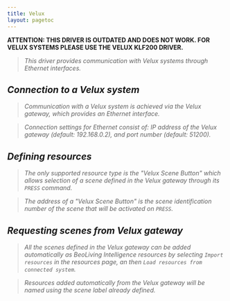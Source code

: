 ```yaml
---
title: Velux
layout: pagetoc
---
```


**ATTENTION: THIS DRIVER IS OUTDATED AND DOES NOT WORK. FOR VELUX SYSTEMS PLEASE USE THE VELUX KLF200 DRIVER.**

> _This driver provides communication with Velux systems through Ethernet interfaces._

_Connection to a Velux system_
----------------------------

> _Communication with a Velux system is achieved via the Velux gateway,
which provides an Ethernet interface._

> _Connection settings for Ethernet consist of: IP address of the Velux
gateway (default: 192.168.0.2), and port number (default: 51200)._

_Defining resources_
------------------

> _The only supported resource type is the "Velux Scene Button" which
allows selection of a scene defined in the Velux gateway through its
`PRESS` command._

> _The address of a "Velux Scene Button" is the scene identification
number of the scene that will be activated on `PRESS`._

_Requesting scenes from Velux gateway_
-------------------------------------
> _All the scenes defined in the Velux gateway can be added automatically
as BeoLiving Intelligence resources by selecting `Import resources` in the
resources page, an then `Load resources from connected system`._

> _Resources added automatically from the Velux gateway will be named
using the scene label already defined._
